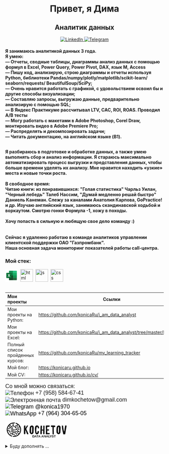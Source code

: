 <div id="header" align="center">
	<h1>Привет, я Дима</h1>
	<h2>Аналитик данных</h3>
</div>
</div>
<div id="socials" align="center">
<a href="https://www.linkedin.com/in/dimkochetov/">
	<img src="https://img.shields.io/badge/LinkedIn-blue?style=for-the-badge&logo=linkedin&logoColor=white" alt="LinkedIn"/>
</a>
	<a href="https://t.me/konica1970/">
		<img src="https://img.shields.io/badge/Telegram-blue?style=for-the-badge&logo=telegram&logoColor=white" alt="Telegram"/>
	</a>
</div>
<div id="header">
<h4>Я занимаюсь аналитикой данных 3 года.<br>
Я умею:<br>
 — Отчеты, сводные таблицы, диаграммы анализ данных с помощью формул в Excel, Power Query, Power Pivot, DAX, язык M, Access<br>
— Пишу код, анализирую, строю диаграммы и отчеты используя  Python,  библиотеки Pandas/numpy/plotly/matplotlib/scikit-learn/ seaborn/requests/ BeautifulSoup/SciPy;<br>
 — Очень нравится работать с графикой, с удовольствием освоил бы и другие 
способы визуализации; <br>
 — Составляю запросы, выгружаю данные, предварительно анализирую с помощью SQL;<br>
— В Яндекс Практикуме рассчитывал LTV, CAC, ROI, ROAS. Проводил А/В тесты <br>
— Могу работать с макетами в Adobe Photoshop, Corel Draw, монтировать видео в Adobe Premiere Pro; <br>
— Распределять и декомпозировать задачи; <br>
— Читать документацию, на английском языке (B1). <br>
<br>
	
Я разбираюсь в подготовке и обработке данных, а также умею выполнять сбор и анализ информации. Я стараюсь максимально автоматизировать процесс выгрузки и представления данных, чтобы больше времени уделять их анализу.
Мне нравится находить «узкие» места и новые точки роста.
<br>
<br>
В свободное время:<br>
Читаю книги: из понравившихся: "Голая статистика" Чарльз Уилан, "Черный лебедь"  Талеб Нассим, "Думай медленно решай быстро" Даниель Канеман.   Слежу за каналами Анатолия Карпова, GoPractice! и др. Изучаю английский язык, занимаюсь скандинавской ходьбой и воркаутом. Смотрю гонки Формула -1, хожу в походы.<br>
<br>
Хочу попасть в сильную и любящую свое дело команду :)
<br> 
<br> 	
Сейчас я удаленно работаю в команде аналитиков  управлении клиентской поддержки ОАО "Газпромбанк".<br>
	Наша основная задача мониторинг показателей работы call-центра. <h4>
<h3>Мой стек:</h3>
<img src="https://github.com/konicaRu/pictures_blog/blob/master/icons8-microsoft-excel-2019-48.svg" title="html" width="40" height="40"/>&nbsp;
<img src="https://cdn.jsdelivr.net/gh/devicons/devicon/icons/mysql/mysql-original-wordmark.svg" title="html" width="40" height="40"/>&nbsp;
<img src="https://cdn.jsdelivr.net/gh/devicons/devicon/icons/python/python-original-wordmark.svg" title="js" width="40" height="40"/>&nbsp;
<img src="https://cdn.jsdelivr.net/gh/devicons/devicon/icons/pandas/pandas-original-wordmark.svg" title="css" width="40" height="40"/>&nbsp;
</div>
<br>


|Мои проекты|Ссылки|
|:----------------------|--------------------------------------------------------------------|
|Мои проекты на Python:| https://github.com/konicaRu/i_am_data_analyst|
|Мои проекты на Excel: |https://github.com/konicaRu/i_am_data_analyst/tree/master/Excel_task|
|Полный список пройденных курсов:| https://github.com/konicaRu/my_learning_tracker|
|Мой блог: |                                             https://konicaru.github.io|
|Мой CV:     |                                       https://konicaru.github.io/cv/|

<div style="font-size: 18px; font-family: Arial, sans-serif;">
  <p style="margin: 0;">Со мной можно связаться:</p>
  <p style="margin: 0;">
    <img src="https://cdn3.iconfinder.com/data/icons/linecons-free-vector-icons-pack/32/phone-512.png" alt="Телефон" width="20" height="20" style="vertical-align: middle;">
    +7 (958) 584-67-41
  </p>
  <p style="margin: 0;">
    <img src="https://user-images.githubusercontent.com/53256405/228780990-f664b9fc-a103-496a-a45f-a9250951741b.png" alt="Электронная почта" width="20" height="20" style="vertical-align: middle;">
    dimkochetow@gmail.com
  </p>
  <p style="margin: 0;">
    <a href="https://t.me/konica1970" target="_blank" style="color: #000000; text-decoration: none;">
      <img src="https://telegram.org/img/t_logo.png" alt="Telegram" width="20" height="20" style="vertical-align: middle;">
      @konica1970
    </a>
  </p>
  <p style="margin: 0;">
    <a href="https://wa.me/79643046505?text=Здравствуйте,%20я%20хочу%20связаться%20с%20вами." target="_blank" style="color: #000000; text-decoration: none;">
      <img src="https://user-images.githubusercontent.com/53256405/228781251-df83c55e-8be7-472b-ac0d-3555b7a069ea.png" alt="WhatsApp" width="20" height="20" style="vertical-align: middle;">
      +7 (964) 304-65-05
    </a>
  </p>
</div>

	
![](https://github.com/konicaRu/pictures_blog/blob/master/Logo_Kochetov.jpg)


<details>
    <summary>Буду дополнять ... </summary>
	### О себе:
- 🔭 Сейчас я работаю над ...
- 🌱 В настоящее время я учу ...
- 👯 Я хочу сотрудничать с ...
- 🤔 Я ищу помощи в ...
- 💬 Ask me about ...
- 📫 How to reach me: ...
- 😄 Pronouns: ...
- ⚡ Fun fact: ...
``` https://blog.skillfactory.ru/kak-pravilno-oformit-profil-github-novichku/ ```
    <div id="stat" align="center">
	<img src="https://github-profile-summary-cards.vercel.app/api/cards/profile-details?konicaru=vn7n24fzkq&theme=github_dark"/>
	<img src="https://github-profile-summary-cards.vercel.app/api/cards/most-commit-language?konicaru=vn7n24fzkq&theme=github_dark"/>
	<img src="https://github-profile-summary-cards.vercel.app/api/cards/stats?konicaru=vn7n24fzkq&theme=github_dark"/>
</div>
	
</details>


